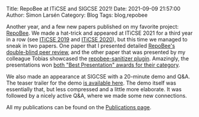 Title: RepoBee at ITiCSE and SIGCSE 2021!
Date: 2021-09-09 21:57:00
Author: Simon Larsén
Category: Blog
Tags: blog,repobee

Another year, and a few new papers published on my favorite project:
[RepoBee](https://repobee.org). We made a hat-trick and appeared at
ITiCSE 2021 for a third year in a row (see [ITiCSE 2019]({filename}iticse.md)
and [ITiCSE 2020]({filename}iticse_2020.md)), but this time we managed to sneak
in two papers. One paper that I presented detailed [RepoBee's double-blind peer
review](https://doi.org/10.1145/3456565.3460031), and the other paper that was
presented by my colleague Tobias showcased the [repobee-sanitizer
plugin](https://doi.org/10.1145/3456565.3460036). Amazingly, the presentations
won [both "Best Presentation" awards for their
category](https://iticse.acm.org/best-paper-award/).

We also made an appearance at SIGCSE with a 20-minute demo and Q&A. The teaser
trailer for the demo [is available
here](https://repobee.org/media/repobee-demo.mp4). The demo itself was
essentially that, but less compressed and a little more elaborate.
It was followed by a nicely active Q&A, where we made some new connections.

All my publications can be found on the [Publications
page]({filename}/pages/essays.md).
